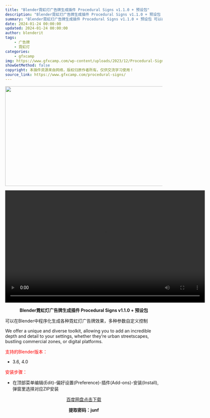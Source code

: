 ```yaml
---
title: "Blender霓虹灯广告牌生成插件 Procedural Signs v1.1.0 + 预设包"
description: "Blender霓虹灯广告牌生成插件 Procedural Signs v1.1.0 + 预设包 可以在Blender中程序化生成各种霓虹灯广告牌效果，多种参数自定义控制 We offer a uniq..."
summary: "Blender霓虹灯广告牌生成插件 Procedural Signs v1.1.0 + 预设包 可以在Blender中程序化生成各种霓虹灯广告牌效果，多种参数自定义控制 We offer a uniq..."
date: 2024-01-24 00:00:00
updated: 2024-01-24 00:00:00
author: blenderit
tags: 
    - 广告牌
    - 霓虹灯
categories:
    - gfxcamp
img: https://www.gfxcamp.com/wp-content/uploads/2023/12/Procedural-Signs.jpg
showGetMethod: false
copyright: 本插件资源来自网络，版权归原作者所有，仅供交流学习使用！
source_link: https://www.gfxcamp.com/procedural-signs/
---
```

<div><p><img decoding="async" class="aligncenter size-full wp-image-117366" src="https://www.gfxcamp.com/wp-content/uploads/2023/12/Procedural-Signs.jpg" data-src="https://www.gfxcamp.com/wp-content/uploads/2023/12/Procedural-Signs.jpg" alt="" width="640" height="320" data-srcset="https://www.gfxcamp.com/wp-content/uploads/2023/12/Procedural-Signs.jpg 640w, https://www.gfxcamp.com/wp-content/uploads/2023/12/Procedural-Signs-150x75.jpg 150w" data-sizes="(max-width: 640px) 100vw, 640px"><br>
</p><center><div style="width: 640px;" class="wp-video"><!--[if lt IE 9]><script>document.createElement('video');</script><![endif]-->
<video class="wp-video-shortcode" id="video-117364-1" width="640" height="360" preload="true" controls="controls"><source type="video/mp4" src="http://cloud.video.taobao.com/play/u/null/p/1/e/6/t/1/442170370501.mp4?_=1"></source><a href="http://cloud.video.taobao.com/play/u/null/p/1/e/6/t/1/442170370501.mp4">http://cloud.video.taobao.com/play/u/null/p/1/e/6/t/1/442170370501.mp4</a></video></div></center><p style="text-align: center;"><strong>Blender霓虹灯广告牌生成插件 Procedural Signs v1.1.0 + 预设包</strong></p><p>可以在Blender中程序化生成各种霓虹灯广告牌效果，多种参数自定义控制</p><p>We offer a unique and diverse toolkit, allowing you to add an incredible depth and detail to your settings, whether they’re urban streetscapes, bustling commercial zones, or digital platforms.</p><p style="text-align: left;"><span style="color: #ff0000;">支持的Blender版本：</span></p><ul>
<li style="text-align: left;">3.6, 4.0</li>
</ul><p style="text-align: left;"><span style="color: #ff0000;">安装步骤：</span></p><ul>
<li>在顶部菜单编辑(Edit)-偏好设置(Preference)-插件(Add-ons)-安装(Install),弹窗里选择对应ZIP安装</li>
</ul><p style="text-align: center;"><a class="maxbutton-3 maxbutton maxbutton-baidu" target="_blank" rel="noopener" href="https://pan.baidu.com/s/1GccjR3X6pa_sGbc2EXTKWQ?pwd=junf"><span class="mb-text">百度网盘点击下载</span></a></p><p style="text-align: center;"><strong>提取密码：junf</strong></p></div>